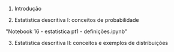 1. Introdução

2. Estatística descritiva I: conceitos de probabilidade

"Notebook 16 - estatística pt1 - definições.ipynb"

3. Estatística descritiva II: conceitos e exemplos de distribuições

